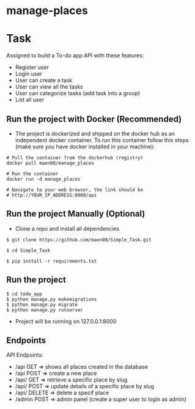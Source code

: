 # manage-places

# Task
Assigned to build a To-do app API with these features:
- Register user 
- Login user
- User can create a task
- User can view all the tasks
- User can categorize tasks (add task into a group)
- List all user


## Run the project with Docker (Recommended)
- The project is dockerized and shipped on the docker hub as an independent docker container. To run this container follow this steps (make sure you have docker installed in your machine):

```
# Pull the container from the dockerhub (registry)
docker pull maen08/manage_places

# Run the container
docker run -d manage_places

# Navigate to your web browser, the link should be
# http://YOUR_IP_ADDRESS:8000/api

```


## Run the project Manually (Optional)
- Clone a repo and install all dependencies
```
$ git clone https://github.com/maen08/Simple_Task.git

$ cd Simple_Task

$ pip install -r requirements.txt 
```

## Run the project
```
$ cd todo_app
$ python manage.py makemigrations
$ python manage.py migrate
$ python manage.py runserver
```

- Project will be running on 127.0.0.1:8000


## Endpoints
API Endpoints:

- /api                   GET                => shows all places created in the database
- /api                   POST               => create a new place
- /api/<slug>            GET               => retrieve a specific place by slug
- /api/<slug>            POST               => update details of a specific place by slug
- /api/<slug>            DELETE             => delete a specif place
- /admin                 POST               => admin panel (create a super user to login as admin)